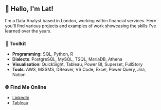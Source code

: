 ## 👋 Hello, I'm Lat!

I'm a Data Analyst based in London, working within financial services. Here you'll find various projects and examples of work showcasing the skills I've learned over the years.

### 🌟 Toolkit
- **Programming**: SQL, Python, R
- **Dialects**: PostgreSQL, MySQL, TSQL, MariaDB, Athena
- **Visualisation**: QuickSight, Tableau, Power BI, Superset, FullStory
- **Tools**: AWS, MSSMS, DBeaver, VS Code, Excel, Power Query, Jira, Notion

### 🌐 Find Me Online
- [LinkedIn](https://www.linkedin.com/in/latiful/)
- [Tableau](https://public.tableau.com/app/profile/latiful.hassan)
